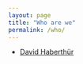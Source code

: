 ```yaml
---
layout: page
title: "Who are we"
permalink: /who/
---
```


- [David Haberthür](http://davidhaberthür.ch)
